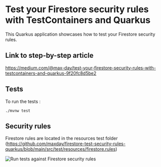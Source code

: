 # Test your Firestore security rules with TestContainers and Quarkus

This Quarkus application showcases how to test your Firestore security rules.

## Link to step-by-step article
https://medium.com/@max-day/test-your-firestore-security-rules-with-testcontainers-and-quarkus-9f20fc8d5be2

## Tests

To run the tests :

```./mvnw test```

## Security rules 

Firestore rules are located in the resources test folder (https://github.com/maxday/firestore-test-security-rules-quarkus/blob/main/src/test/resources/firestore.rules)

![Run tests against Firestore security rules](https://github.com/maxday/firestore-test-security-rules-quarkus/workflows/Run%20tests%20against%20Firestore%20security%20rules/badge.svg)